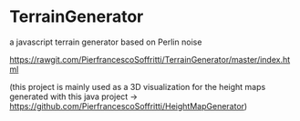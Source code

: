 # TerrainGenerator
a javascript terrain generator based on Perlin noise

https://rawgit.com/PierfrancescoSoffritti/TerrainGenerator/master/index.html

(this project is mainly used as a 3D visualization for the height maps generated with this java project -> https://github.com/PierfrancescoSoffritti/HeightMapGenerator)

